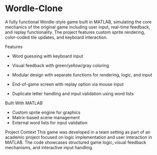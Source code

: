 # Wordle-Clone

A fully functional Wordle-style game built in MATLAB, simulating the core mechanics of the original game including user input, real-time feedback, and replay functionality. The project features custom sprite rendering, color-coded tile updates, and keyboard interaction.



Features
- Word guessing with keyboard input

- Visual feedback with green/yellow/gray coloring

- Modular design with separate functions for rendering, logic, and input

- End-of-game screen with replay option via mouse input

- Duplicate letter handling and input validation using word lists


Built With MATLAB
- Custom sprite engine for graphics
- Matrix-based scene management
- External word lists for input validation
  
Project Context
This game was developed in a team setting as part of an academic project focused on logic implementation and user interaction in MATLAB. The code showcases structured game logic, visual feedback mechanisms, and interactive input handling.



